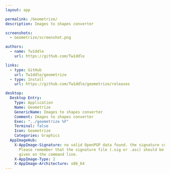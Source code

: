 ```yaml
---
layout: app

permalink: /Geometrize/
description: Images to shapes converter

screenshots:
  - Geometrize/screenshot.png

authors:
  - name: Tw1ddle
    url: https://github.com/Tw1ddle

links:
  - type: GitHub
    url: Tw1ddle/geometrize
  - type: Install
    url: https://github.com/Tw1ddle/geometrize/releases

desktop:
  Desktop Entry:
    Type: Application
    Name: Geometrize
    GenericName: Images to shapes converter
    Comment: Images to shapes converter
    Exec: "../geometrize %F"
    Terminal: false
    Icon: Geometrize
    Categories: Graphics
  AppImageHub:
    X-AppImage-Signature: no valid OpenPGP data found. the signature could not be verified.
      Please remember that the signature file (.sig or .asc) should be the first file
      given on the command line.
    X-AppImage-Type: 2
    X-AppImage-Architecture: x86_64
---
```

